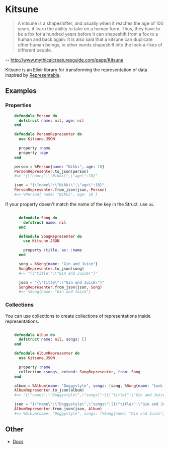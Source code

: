 Kitsune
=======

>A kitsune is a shapeshifter, and usually when it reaches the age of 100 years, it learn the ability to take on a human form. Thus, they have to be a fox for a hundred years before it can shapeshift from a fox to a human and back again. It is also said that a kitsune can duplicate other human beings, in other words shapeshift into the look-a-likes of different people.

-- http://www.mythicalcreaturesguide.com/page/Kitsune

Kitsune is an Elixir library for transforming the representation of data inspired by [Representable](https://github.com/apotonick/representable/).


## Examples

### Properties

```elixir
    defmodule Person do
      defstruct name: nil, age: nil
    end

    defmodule PersonRepresenter do
      use Kitsune.JSON

      property :name
      property :age
    end

    person = %Person{name: "Nikki", age: 18}
    PersonRepresenter.to_json(person)
    #=> "{\"name\":\"Nikki\",\"age\":18}"

    json = "{\"name\":\"Nikki\",\"age\":18}"
    PersonRepresenter.from_json(json, Person)
    #=> %Person{ name: "Nikki", age: 18 }
```

If your property doesn't match the name of the key in the Struct, use `as`.

```elixir

      defmodule Song do
        defstruct name: nil
      end

      defmodule SongRepresenter do
        use Kitsune.JSON

        property :title, as: :name
      end

      song = %Song{name: "Gin and Juice"}
      SongRepresenter.to_json(song)
      #=> "{\"title\":\"Gin and Juice\"}"

      json = "{\"title\":\"Gin and Juice\"}"
      SongRepresenter.from_json(json, Song)
      #=> %Song{name: "Gin and Juice"}

```
### Collections

You can use collections to create collections of representations inside representations.

```elixir

    defmodule Album do
      defstruct name: nil, songs: []
    end

    defmodule AlbumRepresenter do
      use Kitsune.JSON

      property :name
      collection :songs, extend: SongRepresenter, from: Song
    end

    album = %Album{name: "Doggystyle", songs: [song, %Song{name: "Lodi Dodi"}]}
    AlbumRepresenter.to_json(album)
    #=> "{\"name\":\"Doggystyle\",\"songs\":[{\"title\":\"Gin and Juice\"},{\"title\":\"Lodi Dodi\"}]}"

    json = "{\"name\":\"Doggystyle\",\"songs\":[{\"title\":\"Gin and Juice\"},{\"title\":\"Lodi Dodi\"}]}"
    AlbumRepresenter.from_json(json, Album)
    #=> %Album{name: "Doggystyle", songs: [%Song{name: "Gin and Juice"}, %Song{name: "Lodi Dodi"}]}

```

## Other

- [Docs](http://hexdocs.pm/kitsune/)
